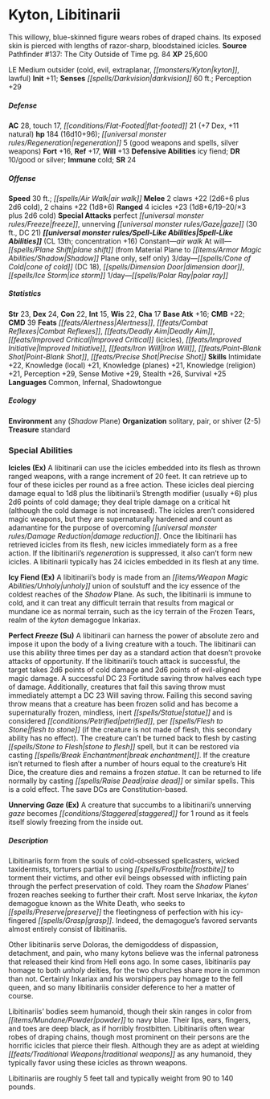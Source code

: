 ﻿---
cssclass: [monsters]
title1: Kyton, Libitinarii
desc_short: This willowy, blue-skinned figure wears robes of draped chains. Its exposed
  skin is pierced with lengths of razor-sharp, bloodstained icicles.
title2: Libitinarii
CR: 13
sources:
- name: 'Pathfinder #137: The City Outside of Time'
  page: 84
  link: https://paizo.com/products/btq01vak
XP: 25600
alignment: LE
size: Medium
type: outsider
subtypes:
- cold
- evil
- extraplanar
- kyton
- lawful
initiative:
  bonus: 11
senses:
  darkvision: 60
AC:
  AC: 28
  touch: 17
  flat_footed: 21
  components:
    dex: 7
    natural: 11
HP:
  HP: 184
  long: 16d10+96
  regeneration: 5
  regeneration_weakness: good weapons and spells, silver weapons
saves:
  fort: 16
  ref: 17
  will: 13
defensive_abilities:
- icy fiend
DR:
- amount: 10
  weakness: good or silver
immunities:
- cold
SR: 24
speeds:
  base: 30
  other_semicolon: air walk
attacks:
  melee:
  - - text: 2 claws +22 (2d6+6 plus 2d6 cold)
      entries:
      - - damage: 2d6+6
        - damage: 2d6
          type: cold
      count: 2
      attack: claws
      bonus:
      - 22
    - text: 2 chains +22 (1d8+6)
      entries:
      - - damage: 1d8+6
      count: 2
      attack: chains
      bonus:
      - 22
  ranged:
  - - text: 4 icicles +23 (1d8+6/19-20/×3 plus 2d6 cold)
      entries:
      - - damage: 1d8+6
          crit_range: 19-20
          crit_multiplier: 3
        - damage: 2d6
          type: cold
      count: 4
      attack: icicles
      bonus:
      - 23
  special:
  - perfect freeze
  - unnerving gaze (30 ft., DC 21)
spell_like_abilities:
  entries:
  - name: air walk
    source: default
    freq: Constant
  - name: plane shift
    source: default
    freq: At will
    paren_text: from Material Plane to Shadow Plane only, self only
  - name: cone of cold
    source: default
    freq: 3/day
    DC: 18
  - name: dimension door
    source: default
    freq: 3/day
  - name: ice storm
    source: default
    freq: 3/day
  - name: polar ray
    source: default
    freq: 1/day
  sources:
  - name: default
    CL: 13
    concentration: 16
ability_scores:
  STR: 23
  DEX: 24
  CON: 22
  INT: 15
  WIS: 22
  CHA: 17
BAB: 16
CMB: 22
CMD: 39
feats:
- name: Alertness
- name: Combat Reflexes
- name: Deadly Aim
- name: Improved Critical (icicles)
- name: Improved Initiative
- name: Iron Will
- name: Point-Blank Shot
- name: Precise Shot
skills:
  Intimidate: 22
  Knowledge (local): 21
  Knowledge (planes): 21
  Knowledge (religion): 21
  Perception: 29
  Sense Motive: 29
  Stealth: 26
  Survival: 25
languages:
- Common
- Infernal
- Shadowtongue
ecology:
  environment: any (Shadow Plane)
  organization: solitary, pair, or shiver (2-5)
  treasure_type: standard
special_abilities:
  Icicles (Ex): A libitinarii can use the icicles embedded into its flesh as thrown
    ranged weapons, with a range increment of 20 feet. It can retrieve up to four
    of these icicles per round as a free action. These icicles deal piercing damage
    equal to 1d8 plus the libitinarii's Strength modifier (usually +6) plus 2d6 points
    of cold damage; they deal triple damage on a critical hit (although the cold damage
    is not increased). The icicles aren't considered magic weapons, but they are supernaturally
    hardened and count as adamantine for the purpose of overcoming damage reduction.
    Once the libitinarii has retrieved icicles from its flesh, new icicles immediately
    form as a free action. If the libitinarii's regeneration is suppressed, it also
    can't form new icicles. A libitinarii typically has 24 icicles embedded in its
    flesh at any time.
  Icy Fiend (Ex): A libitinarii's body is made from an unholy union of soulstuff and
    the icy essence of the coldest reaches of the Shadow Plane. As such, the libitinarii
    is immune to cold, and it can treat any difficult terrain that results from magical
    or mundane ice as normal terrain, such as the icy terrain of the Frozen Tears,
    realm of the kyton demagogue Inkariax.
  Perfect Freeze (Su): A libitinarii can harness the power of absolute zero and impose
    it upon the body of a living creature with a touch. The libitinarii can use this
    ability three times per day as a standard action that doesn't provoke attacks
    of opportunity. If the libitinarii's touch attack is successful, the target takes
    2d6 points of cold damage and 2d6 points of evil-aligned magic damage. A successful
    DC 23 Fortitude saving throw halves each type of damage. Additionally, creatures
    that fail this saving throw must immediately attempt a DC 23 Will saving throw.
    Failing this second saving throw means that a creature has been frozen solid and
    has become a supernaturally frozen, mindless, inert statue and is considered petrified,
    per flesh to stone (if the creature is not made of flesh, this secondary ability
    has no effect). The creature can't be turned back to flesh by casting stone to
    flesh spell, but it can be restored via casting break enchantment. If the creature
    isn't returned to flesh after a number of hours equal to the creature's Hit Dice,
    the creature dies and remains a frozen statue. It can be returned to life normally
    by casting raise dead or similar spells. This is a cold effect. The save DCs are
    Constitution-based.
  Unnerving Gaze (Ex): A creature that succumbs to a libitinarii's unnerving gaze
    becomes staggered for 1 round as it feels itself slowly freezing from the inside
    out.
desc_long: |-
  Libitinariis form from the souls of cold-obsessed spellcasters, wicked taxidermists, torturers partial to using frostbite to torment their victims, and other evil beings obsessed with inflicting pain through the perfect preservation of cold. They roam the Shadow Planes' frozen reaches seeking to further their craft. Most serve Inkariax, the kyton demagogue known as the White Death, who seeks to preserve the fleetingness of perfection with his icy-fingered grasp. Indeed, the demagogue's favored servants almost entirely consist of libitinariis.

   Other libitinariis serve Doloras, the demigoddess of dispassion, detachment, and pain, who many kytons believe was the infernal patroness that released their kind from Hell eons ago. In some cases, libitinariis pay homage to both unholy deities, for the two churches share more in common than not. Certainly Inkariax and his worshippers pay homage to the fell queen, and so many libitinariis consider deference to her a matter of course.

   Libitinariis' bodies seem humanoid, though their skin ranges in color from powder to navy blue. Their lips, ears, fingers, and toes are deep black, as if horribly frostbitten. Libitinariis often wear robes of draping chains, though most prominent on their persons are the horrific icicles that pierce their flesh. Although they are as adept at wielding traditional weapons as any humanoid, they typically favor using these icicles as thrown weapons.

   Libitinariis are roughly 5 feet tall and typically weight from 90 to 140 pounds.

---

# Kyton, Libitinarii
This willowy, blue-skinned figure wears robes of draped chains. Its exposed skin is pierced with lengths of razor-sharp, bloodstained icicles.
**Source** Pathfinder #137: The City Outside of Time pg. 84
**XP** 25,600

LE Medium outsider (cold, evil, extraplanar, _[[monsters/Kyton|kyton]]_, lawful)
**Init** +11; **Senses** _[[spells/Darkvision|darkvision]]_ 60 ft.; Perception +29

##### Defense

**AC** 28, touch 17, _[[conditions/Flat-Footed|flat-footed]]_ 21 (+7 Dex, +11 natural)
**hp** 184 (16d10+96); _[[universal monster rules/Regeneration|regeneration]]_ 5 (good weapons and spells, silver weapons)
**Fort** +16, **Ref** +17, **Will** +13
**Defensive Abilities** icy fiend; **DR** 10/good or silver; **Immune** cold; **SR** 24

##### Offense
**Speed** 30 ft.; _[[spells/Air Walk|air walk]]_
**Melee** 2 claws +22 (2d6+6 plus 2d6 cold), 2 chains +22 (1d8+6)
**Ranged** 4 icicles +23 (1d8+6/19–20/×3 plus 2d6 cold)
**Special Attacks** perfect _[[universal monster rules/Freeze|freeze]]_, unnerving _[[universal monster rules/Gaze|gaze]]_ (30 ft., DC 21)
**_[[universal monster rules/Spell-Like Abilities|Spell-Like Abilities]]_** (CL 13th; concentration +16)
Constant—_air walk_ 
At will—_[[spells/Plane Shift|plane shift]]_ (from Material Plane to _[[items/Armor Magic Abilities/Shadow|Shadow]]_ Plane only, self only) 
3/day—_[[spells/Cone of Cold|cone of cold]]_ (DC 18), _[[spells/Dimension Door|dimension door]]_, _[[spells/Ice Storm|ice storm]]_ 
1/day—_[[spells/Polar Ray|polar ray]]_

##### Statistics
**Str** 23, **Dex** 24, **Con** 22, **Int** 15, **Wis** 22, **Cha** 17
**Base Atk** +16; **CMB** +22; **CMD** 39
**Feats** _[[feats/Alertness|Alertness]]_, _[[feats/Combat Reflexes|Combat Reflexes]]_, _[[feats/Deadly Aim|Deadly Aim]]_, _[[feats/Improved Critical|Improved Critical]]_ (icicles), _[[feats/Improved Initiative|Improved Initiative]]_, _[[feats/Iron Will|Iron Will]]_, _[[feats/Point-Blank Shot|Point-Blank Shot]]_, _[[feats/Precise Shot|Precise Shot]]_
**Skills** Intimidate +22, Knowledge (local) +21, Knowledge (planes) +21, Knowledge (religion) +21, Perception +29, Sense Motive +29, Stealth +26, Survival +25
**Languages** Common, Infernal, Shadowtongue

##### Ecology

**Environment** any (_Shadow_ Plane)
**Organization** solitary, pair, or shiver (2-5)
**Treasure** standard

### Special Abilities

**Icicles (Ex)** A libitinarii can use the icicles embedded into its flesh as thrown ranged weapons, with a range increment of 20 feet. It can retrieve up to four of these icicles per round as a free action. These icicles deal piercing damage equal to 1d8 plus the libitinarii’s Strength modifier (usually +6) plus 2d6 points of cold damage; they deal triple damage on a critical hit (although the cold damage is not increased). The icicles aren’t considered magic weapons, but they are supernaturally hardened and count as adamantine for the purpose of overcoming _[[universal monster rules/Damage Reduction|damage reduction]]_. Once the libitinarii has retrieved icicles from its flesh, new icicles immediately form as a free action. If the libitinarii’s _regeneration_ is suppressed, it also can’t form new icicles. A libitinarii typically has 24 icicles embedded in its flesh at any time.

**Icy Fiend (Ex)** A libitinarii’s body is made from an _[[items/Weapon Magic Abilities/Unholy|unholy]]_ union of soulstuff and the icy essence of the coldest reaches of the _Shadow_ Plane. As such, the libitinarii is immune to cold, and it can treat any difficult terrain that results from magical or mundane ice as normal terrain, such as the icy terrain of the Frozen Tears, realm of the _kyton_ demagogue Inkariax.

**Perfect _Freeze_ (Su)** A libitinarii can harness the power of absolute zero and impose it upon the body of a living creature with a touch. The libitinarii can use this ability three times per day as a standard action that doesn’t provoke attacks of opportunity. If the libitinarii’s touch attack is successful, the target takes 2d6 points of cold damage and 2d6 points of evil-aligned magic damage. A successful DC 23 Fortitude saving throw halves each type of damage. Additionally, creatures that fail this saving throw must immediately attempt a DC 23 Will saving throw. Failing this second saving throw means that a creature has been frozen solid and has become a supernaturally frozen, mindless, inert _[[spells/Statue|statue]]_ and is considered _[[conditions/Petrified|petrified]]_, per _[[spells/Flesh to Stone|flesh to stone]]_ (if the creature is not made of flesh, this secondary ability has no effect). The creature can’t be turned back to flesh by casting _[[spells/Stone to Flesh|stone to flesh]]_ spell, but it can be restored via casting _[[spells/Break Enchantment|break enchantment]]_. If the creature isn’t returned to flesh after a number of hours equal to the creature’s Hit Dice, the creature dies and remains a frozen _statue_. It can be returned to life normally by casting _[[spells/Raise Dead|raise dead]]_ or similar spells. This is a cold effect. The save DCs are Constitution-based.

**Unnerving _Gaze_ (Ex)** A creature that succumbs to a libitinarii’s unnerving _gaze_ becomes _[[conditions/Staggered|staggered]]_ for 1 round as it feels itself slowly freezing from the inside out.

##### Description

Libitinariis form from the souls of cold-obsessed spellcasters, wicked taxidermists, torturers partial to using _[[spells/Frostbite|frostbite]]_ to torment their victims, and other evil beings obsessed with inflicting pain through the perfect preservation of cold. They roam the _Shadow_ Planes’ frozen reaches seeking to further their craft. Most serve Inkariax, the _kyton_ demagogue known as the White Death, who seeks to _[[spells/Preserve|preserve]]_ the fleetingness of perfection with his icy-fingered _[[spells/Grasp|grasp]]_. Indeed, the demagogue’s favored servants almost entirely consist of libitinariis.

Other libitinariis serve Doloras, the demigoddess of dispassion, detachment, and pain, who many kytons believe was the infernal patroness that released their kind from Hell eons ago. In some cases, libitinariis pay homage to both _unholy_ deities, for the two churches share more in common than not. Certainly Inkariax and his worshippers pay homage to the fell queen, and so many libitinariis consider deference to her a matter of course.

Libitinariis’ bodies seem humanoid, though their skin ranges in color from _[[items/Mundane/Powder|powder]]_ to navy blue. Their lips, ears, fingers, and toes are deep black, as if horribly frostbitten. Libitinariis often wear robes of draping chains, though most prominent on their persons are the horrific icicles that pierce their flesh. Although they are as adept at wielding _[[feats/Traditional Weapons|traditional weapons]]_ as any humanoid, they typically favor using these icicles as thrown weapons.

Libitinariis are roughly 5 feet tall and typically weight from 90 to 140 pounds.